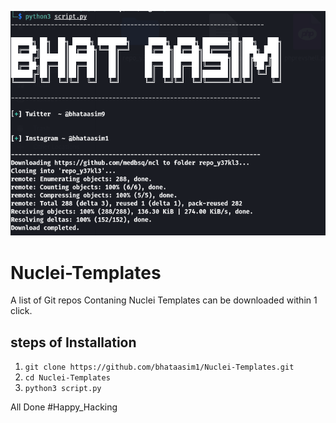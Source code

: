 ![Nuclei-Template](https://raw.githubusercontent.com/bhataasim1/Nuclei-Templates/master/Nuclei-Template.png)
# Nuclei-Templates
A list of Git repos Contaning Nuclei Templates can be downloaded within 1 click.

## steps of Installation
1) `git clone https://github.com/bhataasim1/Nuclei-Templates.git`
2) `cd Nuclei-Templates`
3) `python3 script.py`

All Done #Happy_Hacking
